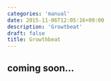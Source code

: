 ```yaml
---
categories: 'manual'
date: 2015-11-06T12:05:16+09:00
description: 'Growtbeat'
draft: false
title: Growthbeat
---
```


## coming soon...

<!--more-->
